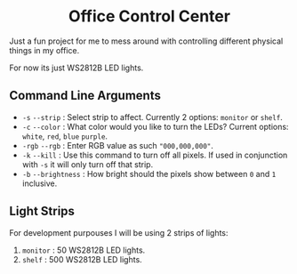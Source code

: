 <h1 align="center">Office Control Center</h1>

Just a fun project for me to mess around with controlling different physical things in my office.

For now its just WS2812B LED lights.

## Command Line Arguments
 + `-s` `--strip` : Select strip to affect. Currently 2 options: `monitor` or `shelf`.
 + `-c` `--color` : What color would you like to turn the LEDs? Current options: `white`, `red`, `blue` `purple`.
 + `-rgb` `--rgb` : Enter RGB value as such `"000,000,000"`.
 + `-k` `--kill` : Use this command to turn off all pixels. If used in conjunction with `-s` it will only turn off that strip.
 + `-b` `--brightness` : How bright should the pixels show between `0` and `1` inclusive.
 
 ## Light Strips
 
 For development purpouses I will be using 2 strips of lights:
 1. `monitor` : 50 WS2812B LED lights.
 2. `shelf` : 500 WS2812B LED lights.
 
